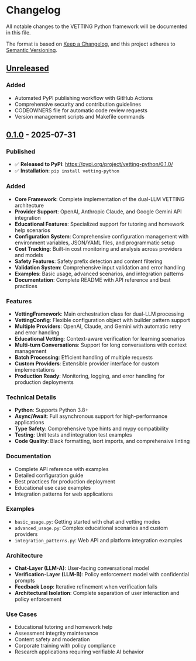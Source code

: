# Changelog

All notable changes to the VETTING Python framework will be documented in this file.

The format is based on [Keep a Changelog](https://keepachangelog.com/en/1.0.0/),
and this project adheres to [Semantic Versioning](https://semver.org/spec/v2.0.0.html).

## [Unreleased]

### Added
- Automated PyPI publishing workflow with GitHub Actions
- Comprehensive security and contribution guidelines
- CODEOWNERS file for automatic code review requests
- Version management scripts and Makefile commands

## [0.1.0] - 2025-07-31

### Published
- ✅ **Released to PyPI**: https://pypi.org/project/vetting-python/0.1.0/
- ✅ **Installation**: `pip install vetting-python`

### Added
- **Core Framework**: Complete implementation of the dual-LLM VETTING architecture
- **Provider Support**: OpenAI, Anthropic Claude, and Google Gemini API integration
- **Educational Features**: Specialized support for tutoring and homework help scenarios
- **Configuration System**: Comprehensive configuration management with environment variables, JSON/YAML files, and programmatic setup
- **Cost Tracking**: Built-in cost monitoring and analysis across providers and models
- **Safety Features**: Safety prefix detection and content filtering
- **Validation System**: Comprehensive input validation and error handling
- **Examples**: Basic usage, advanced scenarios, and integration patterns
- **Documentation**: Complete README with API reference and best practices

### Features
- **VettingFramework**: Main orchestration class for dual-LLM processing
- **VettingConfig**: Flexible configuration object with builder pattern support
- **Multiple Providers**: OpenAI, Claude, and Gemini with automatic retry and error handling
- **Educational Vetting**: Context-aware verification for learning scenarios
- **Multi-turn Conversations**: Support for long conversations with context management
- **Batch Processing**: Efficient handling of multiple requests
- **Custom Providers**: Extensible provider interface for custom implementations
- **Production Ready**: Monitoring, logging, and error handling for production deployments

### Technical Details
- **Python**: Supports Python 3.8+
- **Async/Await**: Full asynchronous support for high-performance applications
- **Type Safety**: Comprehensive type hints and mypy compatibility
- **Testing**: Unit tests and integration test examples
- **Code Quality**: Black formatting, isort imports, and comprehensive linting

### Documentation
- Complete API reference with examples
- Detailed configuration guide
- Best practices for production deployment
- Educational use case examples
- Integration patterns for web applications

### Examples
- `basic_usage.py`: Getting started with chat and vetting modes
- `advanced_usage.py`: Complex educational scenarios and custom providers  
- `integration_patterns.py`: Web API and platform integration examples

### Architecture
- **Chat-Layer (LLM-A)**: User-facing conversational model
- **Verification-Layer (LLM-B)**: Policy enforcement model with confidential prompts
- **Feedback Loop**: Iterative refinement when verification fails
- **Architectural Isolation**: Complete separation of user interaction and policy enforcement

### Use Cases
- Educational tutoring and homework help
- Assessment integrity maintenance
- Content safety and moderation
- Corporate training with policy compliance
- Research applications requiring verifiable AI behavior

[Unreleased]: https://github.com/hichipli/vetting-python/compare/v0.1.0...HEAD
[0.1.0]: https://github.com/hichipli/vetting-python/releases/tag/v0.1.0